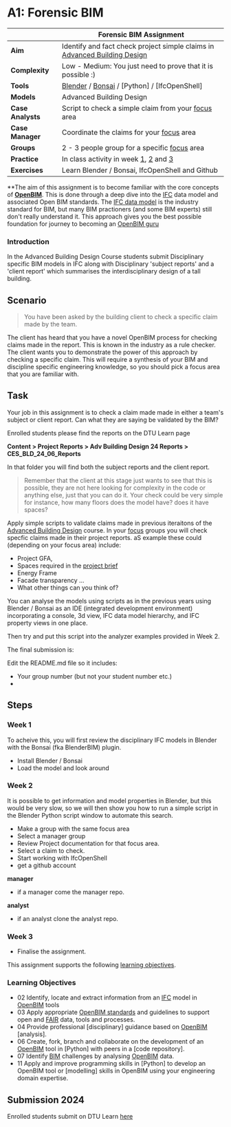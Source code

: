 # A1: Forensic BIM

| | Forensic BIM Assignment  |
| --- | ----- |
| **Aim**|  Identify and fact check project simple claims in [Advanced Building Design]  |
| **Complexity**| Low - Medium: You just need to prove that it is possible :)  |
| **Tools** |  [Blender] / [Bonsai] / [Python] / [IfcOpenShell]  |
| **Models** |  Advanced Building Design |
| **Case Analysts** | Script to check a simple claim from your  [focus] area |
| **Case Manager** | Coordinate the claims for your [focus] area |
| **Groups** |  2 - 3 people group for a specific [focus] area|
| **Practice** | In class activity in week [1], [2] and [3] |
| **Exercises** | Learn Blender / Bonsai, IfcOpenShell and Github |

**The aim of this assignment is to become familiar with the core concepts of **[OpenBIM]**. This is done through a deep dive into the [IFC] data model and associated Open BIM standards. The [IFC data model](/Concepts/IFC) is the industry standard for BIM, but many BIM practioners (and some BIM experts) still don't really understand it. This approach gives you the best possible foundation for journey to becoming an [OpenBIM guru]

### Introduction
In the Advanced Building Design Course students submit Disciplinary specific BIM models in IFC along with Disciplinary 'subject reports' and a 'client report' which summarises the interdisciplinary design of a tall building.

## Scenario
>You have been asked by the building client to check a specific claim made by the team.

The client has heard that you have a novel OpenBIM process for checking claims made in the report. This is known in the industry as a rule checker. The client wants you to demonstrate the power of this approach by checking a specific claim. This will require a synthesis of your BIM and discipline specific engineering knowledge, so you should pick a focus area that you are familiar with.

## Task
Your job in this assignment is to check a claim made made in either a team's subject or client report. Can what they are saying be validated by the BIM?

Enrolled students please find the reports on the DTU Learn page 

**Content > Project Reports > Adv Building Design 24 Reports > CES_BLD_24_06_Reports**

In that folder you will find both the subject reports and the client report.

> Remember that the client at this stage just wants to see that this is possible, they are not here looking for complexity in the code or anything else, just that you can do it. Your check could be very simple for instance, how many floors does the model have? does it have spaces?

Apply simple scripts to validate claims made in previous iteraitons of the [Advanced Building Design] course. In your [focus] groups you will check specfic claims made in their project reports. aS example these could (depending on your focus area) include: 
* Project GFA,
* Spaces required in the [project brief](/41936/Project/Breif)
* Energy Frame
* Facade transparency ...
* What other things can you think of?

You can analyse the models using scripts as in the previous years using Blender / Bonsai as an IDE (integrated development environment) incorporating a console, 3d view, IFC data model hierarchy, and IFC property views in one place.

Then try and put this script into the analyzer examples provided in Week 2.

The final submission is:

Edit the README.md file so it includes:

* Your group number (but not your student number etc.)
* 

## Steps

### Week 1
To acheive this, you will first review the disciplinary IFC models in Blender with the Bonsai (fka BlenderBIM) plugin.
* Install Blender / Bonsai
* Load the model and look around

### Week 2
It is possible to get information and model properties in Blender, but this would be very slow, so we will then show you how to run a simple script in the Blender Python script window to automate this search.
* Make a group with the same focus area
* Select a manager group
* Review Project documentation for that focus area.
* Select a claim to check.
* Start working with IfcOpenShell
* get a github account

**manager**

* if a manager come the manager repo.

**analyst**
* if an analyst clone the analyst repo.

### Week 3
* Finalise the assignment.

This assignment supports the following [learning objectives].

### Learning Objectives
* 02 Identify, locate and extract information from an [IFC] model in [OpenBIM] tools
* 03 Apply appropriate [OpenBIM standards] and guidelines to support open and [FAIR] data, tools and processes.
* 04 Provide professional [disciplinary] guidance based on [OpenBIM] [analysis].
* 06 Create, fork, branch and collaborate on the development of an [OpenBIM] tool in [Python] with peers in a [code repository].
* 07 Identify [BIM] challenges by analysing [OpenBIM] data.
* 11 Apply and improve programming skills in [Python] to develop an OpenBIM tool or [modelling] skills in OpenBIM using your engineering domain expertise.

## Submission 2024
Enrolled students submit on DTU Learn [here](https://learn.inside.dtu.dk/d2l/lms/dropbox/user/folders_list.d2l?ou=215344&isprv=0)

<!-- links --> 

[1]: /Schedule/01
[2]: /Schedule/02
[3]: /Schedule/03

[Advanced Building Design]: /41946/

[OpenBIM Guru]: /Roles/Guru

[BIM]: /Concepts/BIM
[Blender]: /Concepts/Blender
[Bonsai]: /Concepts/Bonsai/index

[FAIR]: /Concepts/FAIR
[IFC]: /Concepts/IFC

[focus]: /Focus/index
[learning objectives]: /LearningObjectives

[OpenBIM]: /Concepts/OpenBIM
[OpenBIM standards]: /Concepts/Standards


<!--
### 3) Choose the relevant model from the Stanford / Skylab models
* Download the [Stanford models](https://learn.inside.dtu.dk/d2l/le/content/167582/Home) or Skylab models (on Learn -> "IFC Models" -> "Stanford models" - *Enrolled Students Only*
* Select the model that best represents your focus area.

### 4) Convert the IFC to an Excel work book using the IFA tool
[IFA Tool](/Concepts/IFCFileAnalyzer)

* Install IFA
* generate the spreadsheet

What you choose to represent in your dashboard is up to you, but it should match the focus area and use case you have chosen. Think about what information would be necessary to solve your use case.

You could consider trying to represent:

* areas of the building,

* quantities of materials,

* could you estimate cost? - if so how?

* what else can you find in the IFC data that you could use in your dashboard?

### 6.a) Add a sentence about your use case at the top of your dashboard. Concider how the information you're showing supports your use case.

### 7) Submission

Your group must submit your modified excel including the dashboard sheet as the first sheet in the workbook.

You are not submitting any reports with this, so make sure that your dashboard is easy to understand - how do we know what we are looking at, and what you tried to do?

-->
